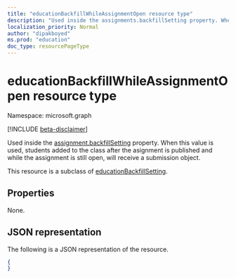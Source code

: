 ```yaml
---
title: "educationBackfillWhileAssignmentOpen resource type"
description: "Used inside the assignments.backfillSetting property. When set, students added to the class after the assignment is published and while the assignment is still open, will get the assignment"
localization_priority: Normal
author: "dipakboyed"
ms.prod: "education"
doc_type: resourcePageType
---
```


# educationBackfillWhileAssignmentOpen resource type

Namespace: microsoft.graph

[!INCLUDE [beta-disclaimer](../../includes/beta-disclaimer.md)]

Used inside the [assignment.backfillSetting](educationassignment.md) property. When this value is used, students added to the class after 
the asignment is published and while the assignment is still open, will receive a submission object.

This resource is a subclass of [educationBackfillSetting](educationbackfillsetting.md).

## Properties
None.

## JSON representation

The following is a JSON representation of the resource.

<!-- {
  "blockType": "resource",
  "optionalProperties": [

  ],
  "@odata.type": "microsoft.graph.educationBackfillWhileAssignmentOpen"
}-->

```json
{
}

```

<!-- uuid: e1449a22-9d6d-40ff-9818-8b85359d6a4b
2020-06-14 14:57:30 UTC -->
<!--
{
  "type": "#page.annotation",
  "description": "educationBackfillWhileAssignmentOpen resource",
  "keywords": "",
  "section": "documentation",
  "tocPath": "",
  "suppressions": []
}
-->
